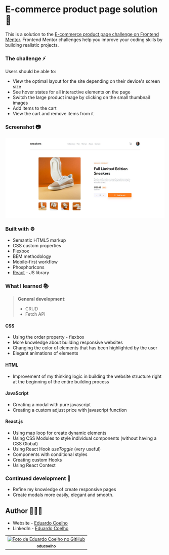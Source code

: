 # E-commerce product page solution 📱

This is a solution to the [E-commerce product page challenge on Frontend Mentor](https://www.frontendmentor.io/challenges/ecommerce-product-page-UPsZ9MJp6). Frontend Mentor challenges help you improve your coding skills by building realistic projects.

### The challenge ⚡

Users should be able to:

- View the optimal layout for the site depending on their device's screen size
- See hover states for all interactive elements on the page
- Switch the large product image by clicking on the small thumbnail images
- Add items to the cart
- View the cart and remove items from it

### Screenshot 📷

![Main image of website](https://github.com/oducoelho/E-commerce/blob/master/images/sneaker.JPG)

### Built with ⚙

- Semantic HTML5 markup
- CSS custom properties
- Flexbox
- BEM methodology
- Mobile-first workflow
- PhosphorIcons
- [React](https://reactjs.org/) - JS library

### What I learned 📚

> **General development**: 
>- CRUD
>- Fetch API

#### CSS
- Using the order property - flexbox  
- More knowledge about building responsive websites
- Changing the color of elements that has been highlighted by the user
- Elegant animations of elements
#### HTML
- Improvement of my thinking logic in building the website structure right at the beginning of the entire building process  
#### JavaScript
- Creating a modal with pure javascript
- Creating a custom adjust price with javascript function
#### React.js
- Using map loop for create dynamic elements
- Using CSS Modules to style individual components (without having a CSS Global) 
- Using React Hook _useToggle_ (very useful)
- Components with conditional styles
- Creating custom Hooks
- Using React Context

### Continued development 🎯

- Refine my knowledge of create responsive pages
- Create modals more easily, elegant and smooth.


## Author 🙎🏻‍♂️

- Website - [Eduardo Coelho](https://oducoelho.github.io/Portfolio/)
- LinkedIn - [Eduardo Coelho](https://www.linkedin.com/in/eduardo-coelho-568226207/)

<table>
  <tr>
    <td align="center">
      <a href="http://github.com/oducoelho">
        <img src="https://avatars.githubusercontent.com/u/104034703?v=4" width="100px;" alt="Foto de Eduardo Coelho no GitHub"/><br>
        <sub>
          <b>oducoelho</b>
        </sub>
      </a>
    </td>
  </tr>
</table> 
